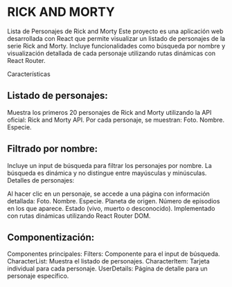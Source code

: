 # RICK AND MORTY

Lista de Personajes de Rick and Morty
Este proyecto es una aplicación web desarrollada con React que permite visualizar un listado de personajes de la serie Rick and Morty. Incluye funcionalidades como búsqueda por nombre y visualización detallada de cada personaje utilizando rutas dinámicas con React Router.

Características
## Listado de personajes:

Muestra los primeros 20 personajes de Rick and Morty utilizando la API oficial: Rick and Morty API.
Por cada personaje, se muestran:
Foto.
Nombre.
Especie.


## Filtrado por nombre:

Incluye un input de búsqueda para filtrar los personajes por nombre.
La búsqueda es dinámica y no distingue entre mayúsculas y minúsculas.
Detalles de personajes:

Al hacer clic en un personaje, se accede a una página con información detallada:
Foto.
Nombre.
Especie.
Planeta de origen.
Número de episodios en los que aparece.
Estado (vivo, muerto o desconocido).
Implementado con rutas dinámicas utilizando React Router DOM.


## Componentización:

Componentes principales:
Filters: Componente para el input de búsqueda.
CharacterList: Muestra el listado de personajes.
CharacterItem: Tarjeta individual para cada personaje.
UserDetails: Página de detalle para un personaje específico.



